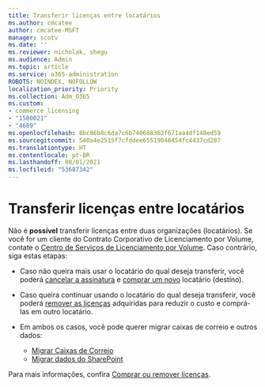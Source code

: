 ```yaml
---
title: Transferir licenças entre locatários
ms.author: cmcatee
author: cmcatee-MSFT
manager: scotv
ms.date: ''
ms.reviewer: nicholak, shegu
ms.audience: Admin
ms.topic: article
ms.service: o365-administration
ROBOTS: NOINDEX, NOFOLLOW
localization_priority: Priority
ms.collection: Adm_O365
ms.custom:
- commerce_licensing
- "1500021"
- "4689"
ms.openlocfilehash: 8bc86b8c6da7c6b740688362f671aa4df148ed59
ms.sourcegitcommit: 540a4e2515f7cfddee65519046454fc4437cd287
ms.translationtype: HT
ms.contentlocale: pt-BR
ms.lasthandoff: 08/01/2021
ms.locfileid: "53687342"
---
```

# <a name="transfer-licenses-between-tenants"></a>Transferir licenças entre locatários

Não é **possível** transferir licenças entre duas organizações (locatários). Se você for um cliente do Contrato Corporativo de Licenciamento por Volume, contate o [Centro de Serviços de Licenciamento por Volume](https://support.microsoft.com/help/4471406/how-to-contact-the-microsoft-volume-licensing-service-center). Caso contrário, siga estas etapas:

- Caso não queira mais usar o locatário do qual deseja transferir, você poderá [cancelar a assinatura](https://admin.microsoft.com/Adminportal/Home?source=applauncher#/subscriptions) e [comprar um novo](https://www.microsoft.com/microsoft-365/business/compare-all-microsoft-365-business-products?rtc=2&activetab=tab:primaryr2) locatário (destino).
- Caso queira continuar usando o locatário do qual deseja transferir, você poderá [remover as licenças](/microsoft-365/commerce/licenses/buy-licenses#buy-or-remove-licenses-for-your-business-subscription) adquiridas para reduzir o custo e comprá-las em outro locatário.
- Em ambos os casos, você pode querer migrar caixas de correio e outros dados:

    - [Migrar Caixas de Correio](/Exchange/mailbox-migration/migrate-mailboxes-across-tenants)
    - [Migrar dados do SharePoint](https://aka.ms/modernSpoAdminCenter/CloudContentMigrations)

Para mais informações, confira [Comprar ou remover licenças](/microsoft-365/commerce/licenses/buy-licenses).